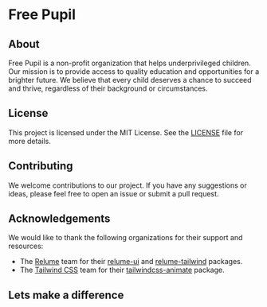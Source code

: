 # Free Pupil

## About

Free Pupil is a non-profit organization that helps underprivileged children. Our mission is to provide access to quality education and opportunities for a brighter future. We believe that every child deserves a chance to succeed and thrive, regardless of their background or circumstances.

## License

This project is licensed under the MIT License. See the [LICENSE](https://github.com/Free-Pupil/free-pupil/blob/main/LICENSE) file for more details.

## Contributing

We welcome contributions to our project. If you have any suggestions or ideas, please feel free to open an issue or submit a pull request.

## Acknowledgements

We would like to thank the following organizations for their support and resources:

- The [Relume](https://relume.io/) team for their [relume-ui](https://github.com/relume-io/relume-ui) and [relume-tailwind](https://github.com/relume-io/relume-tailwind) packages.
- The [Tailwind CSS](https://tailwindcss.com/) team for their [tailwindcss-animate](https://github.com/tailwindlabs/tailwindcss-animate) package.

## Lets make a difference
